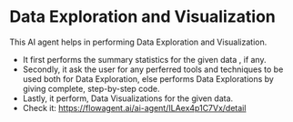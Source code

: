 # Data Exploration and Visualization
This AI agent helps in performing Data Exploration and Visualization.
- It first performs the summary statistics for the given data , if any.
- Secondly, it ask the user for any perferred tools and techniques to be used both for Data Exploration, else performs Data Explorations
by giving complete, step-by-step code.
- Lastly, it perform, Data Visualizations for the given data.
-  Check it: https://flowagent.ai/ai-agent/ILAex4p1C7Vx/detail
